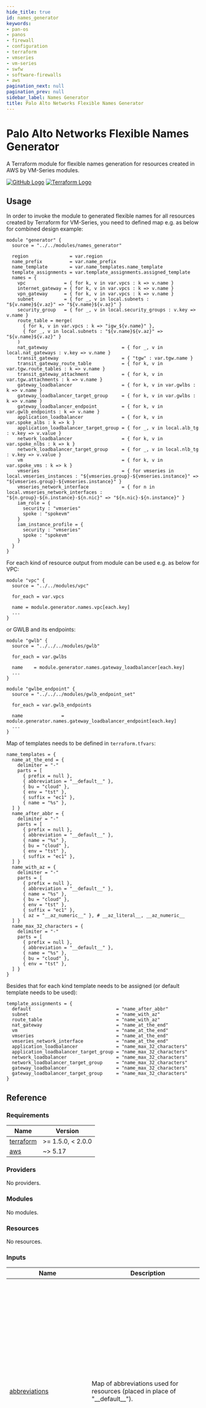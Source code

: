 ```yaml
---
hide_title: true
id: names_generator
keywords:
- pan-os
- panos
- firewall
- configuration
- terraform
- vmseries
- vm-series
- swfw
- software-firewalls
- aws
pagination_next: null
pagination_prev: null
sidebar_label: Names Generator
title: Palo Alto Networks Flexible Names Generator
---
```


# Palo Alto Networks Flexible Names Generator

A Terraform module for flexible names generation for resources created in AWS by VM-Series modules.

[![GitHub Logo](/img/view_on_github.png)](https://github.com/PaloAltoNetworks/terraform-aws-swfw-modules/tree/main/modules/names_generator) [![Terraform Logo](/img/view_on_terraform_registry.png)](https://registry.terraform.io/modules/PaloAltoNetworks/swfw-modules/aws/latest/submodules/names_generator)

## Usage

In order to invoke the module to generated flexible names for all resources created by Terraform for VM-Series, you need to defined map e.g. as below for combined design example:

```hcl
module "generator" {
  source = "../../modules/names_generator"

  region               = var.region
  name_prefix          = var.name_prefix
  name_template        = var.name_templates.name_template
  template_assignments = var.template_assignments.assigned_template
  names = {
    vpc              = { for k, v in var.vpcs : k => v.name }
    internet_gateway = { for k, v in var.vpcs : k => v.name }
    vpn_gateway      = { for k, v in var.vpcs : k => v.name }
    subnet           = { for _, v in local.subnets : "${v.name}${v.az}" => "${v.name}${v.az}" }
    security_group   = { for _, v in local.security_groups : v.key => v.name }
    route_table = merge(
      { for k, v in var.vpcs : k => "igw_${v.name}" },
      { for _, v in local.subnets : "${v.name}${v.az}" => "${v.name}${v.az}" }
    )
    nat_gateway                           = { for _, v in local.nat_gateways : v.key => v.name }
    transit_gateway                       = { "tgw" : var.tgw.name }
    transit_gateway_route_table           = { for k, v in var.tgw.route_tables : k => v.name }
    transit_gateway_attachment            = { for k, v in var.tgw.attachments : k => v.name }
    gateway_loadbalancer                  = { for k, v in var.gwlbs : k => v.name }
    gateway_loadbalancer_target_group     = { for k, v in var.gwlbs : k => v.name }
    gateway_loadbalancer_endpoint         = { for k, v in var.gwlb_endpoints : k => v.name }
    application_loadbalancer              = { for k, v in var.spoke_albs : k => k }
    application_loadbalancer_target_group = { for _, v in local.alb_tg : v.key => v.value }
    network_loadbalancer                  = { for k, v in var.spoke_nlbs : k => k }
    network_loadbalancer_target_group     = { for _, v in local.nlb_tg : v.key => v.value }
    vm                                    = { for k, v in var.spoke_vms : k => k }
    vmseries                              = { for vmseries in local.vmseries_instances : "${vmseries.group}-${vmseries.instance}" => "${vmseries.group}-${vmseries.instance}" }
    vmseries_network_interface            = { for n in local.vmseries_network_interfaces : "${n.group}-${n.instance}-${n.nic}" => "${n.nic}-${n.instance}" }
    iam_role = {
      security : "vmseries"
      spoke : "spokevm"
    }
    iam_instance_profile = {
      security : "vmseries"
      spoke : "spokevm"
    }
  }
}
```

For each kind of resource output from module can be used e.g. as below for VPC:

```hcl
module "vpc" {
  source = "../../modules/vpc"

  for_each = var.vpcs

  name = module.generator.names.vpc[each.key]
  ...
}
```

or GWLB and its endpoints:

```hcl
module "gwlb" {
  source = "../../../modules/gwlb"

  for_each = var.gwlbs

  name    = module.generator.names.gateway_loadbalancer[each.key]
  ...
}

module "gwlbe_endpoint" {
  source = "../../../modules/gwlb_endpoint_set"

  for_each = var.gwlb_endpoints

  name              = module.generator.names.gateway_loadbalancer_endpoint[each.key]
  ...
}
```

Map of templates needs to be defined in ``terraform.tfvars``:

```hcl
name_templates = {
  name_at_the_end = {
    delimiter = "-"
    parts = [
      { prefix = null },
      { abbreviation = "__default__" },
      { bu = "cloud" },
      { env = "tst" },
      { suffix = "ec1" },
      { name = "%s" },
  ] }
  name_after_abbr = {
    delimiter = "-"
    parts = [
      { prefix = null },
      { abbreviation = "__default__" },
      { name = "%s" },
      { bu = "cloud" },
      { env = "tst" },
      { suffix = "ec1" },
  ] }
  name_with_az = {
    delimiter = "-"
    parts = [
      { prefix = null },
      { abbreviation = "__default__" },
      { name = "%s" },
      { bu = "cloud" },
      { env = "tst" },
      { suffix = "ec1" },
      { az = "__az_numeric__" }, # __az_literal__, __az_numeric__
  ] }
  name_max_32_characters = {
    delimiter = "-"
    parts = [
      { prefix = null },
      { abbreviation = "__default__" },
      { name = "%s" },
      { bu = "cloud" },
      { env = "tst" },
  ] }
}
```

Besides that for each kind template needs to be assigned (or default template needs to be used):

```hcl
template_assignments = {
  default                               = "name_after_abbr"
  subnet                                = "name_with_az"
  route_table                           = "name_with_az"
  nat_gateway                           = "name_at_the_end"
  vm                                    = "name_at_the_end"
  vmseries                              = "name_at_the_end"
  vmseries_network_interface            = "name_at_the_end"
  application_loadbalancer              = "name_max_32_characters"
  application_loadbalancer_target_group = "name_max_32_characters"
  network_loadbalancer                  = "name_max_32_characters"
  network_loadbalancer_target_group     = "name_max_32_characters"
  gateway_loadbalancer                  = "name_max_32_characters"
  gateway_loadbalancer_target_group     = "name_max_32_characters"
}
```

## Reference
<!-- BEGIN_TF_DOCS -->
### Requirements

| Name | Version |
|------|---------|
| <a name="requirement_terraform"></a> [terraform](#requirement\_terraform) | >= 1.5.0, < 2.0.0 |
| <a name="requirement_aws"></a> [aws](#requirement\_aws) | ~> 5.17 |

### Providers

No providers.

### Modules

No modules.

### Resources

No resources.

### Inputs

| Name | Description | Type | Default | Required |
|------|-------------|------|---------|:--------:|
| <a name="input_abbreviations"></a> [abbreviations](#input\_abbreviations) | Map of abbreviations used for resources (placed in place of "\_\_default\_\_"). | `map(string)` | <pre>{<br/>  "application\_loadbalancer": "alb",<br/>  "application\_loadbalancer\_target\_group": "atg",<br/>  "gateway\_loadbalancer": "gwlb",<br/>  "gateway\_loadbalancer\_endpoint": "gwep",<br/>  "gateway\_loadbalancer\_target\_group": "gwtg",<br/>  "iam\_instance\_profile": "profile",<br/>  "iam\_role": "role",<br/>  "internet\_gateway": "igw",<br/>  "nat\_gateway": "ngw",<br/>  "network\_loadbalancer": "nlb",<br/>  "network\_loadbalancer\_target\_group": "ntg",<br/>  "route\_table": "rt",<br/>  "route\_table\_internet\_gateway": "rt",<br/>  "security\_group": "sg",<br/>  "subnet": "snet",<br/>  "transit\_gateway": "tgw",<br/>  "transit\_gateway\_attachment": "att",<br/>  "transit\_gateway\_route\_table": "trt",<br/>  "vm": "vm",<br/>  "vmseries": "vm",<br/>  "vmseries\_network\_interface": "nic",<br/>  "vpc": "vpc",<br/>  "vpn\_gateway": "vgw"<br/>}</pre> | no |
| <a name="input_az_map_literal_to_numeric"></a> [az\_map\_literal\_to\_numeric](#input\_az\_map\_literal\_to\_numeric) | Map of number used instead of letters for AZs (placed in place of "\_\_az\_numeric\_\_"). | `map(string)` | <pre>{<br/>  "a": 1,<br/>  "b": 2,<br/>  "c": 3,<br/>  "d": 4,<br/>  "e": 5,<br/>  "f": 6,<br/>  "g": 7,<br/>  "h": 8,<br/>  "i": 9<br/>}</pre> | no |
| <a name="input_name_prefix"></a> [name\_prefix](#input\_name\_prefix) | Prefix used in names for the resources | `string` | n/a | yes |
| <a name="input_name_templates"></a> [name\_templates](#input\_name\_templates) | Map of templates used to generate names. Each template is defined by list of objects. Each object contains 1 element defined by key and string value.<br/><br/>Important:<br/>0. Delimiter specifies the delimiter used between all components of the new name.<br/>1. Elements with key `prefix` (value is not important) will be replaced with value of the `name_prefix` variable (e.g. `{ prefix = null }`)<br/>2. `%s` will be eventually replaced by resource name<br/>3. `__default__` is a marker that we will be replaced with a default resource abbreviation, anything else will be used literally.<br/>4. `__az_numeric__` is a marker that will be used to replace the availability zone letter indicator with a number (e.g. a->1, b->2, ...)<br/>5. `__az_literal__` is a marker that will be used to replace the full availability zone name with a letter (e.g. `eu-central-1a` will become `a`)<br/>6. Order matters<br/><br/>Example:<br/><br/>name\_template = {<br/>  name\_at\_the\_end = {<br/>    delimiter = "-"<br/>    parts = [<br/>      { prefix = null },<br/>      { abbreviation = "\_\_default\_\_" },<br/>      { bu = "cloud" },<br/>      { env = "tst" },<br/>      { suffix = "ec1" },<br/>      { name = "%s" },<br/>  ] }<br/>  name\_after\_abbr = {<br/>    delimiter = "-"<br/>    parts = [<br/>      { prefix = null },<br/>      { abbreviation = "\_\_default\_\_" },<br/>      { name = "%s" },<br/>      { bu = "cloud" },<br/>      { env = "tst" },<br/>      { suffix = "ec1" },<br/>  ] }<br/>  name\_with\_az = {<br/>    delimiter = "-"<br/>    parts = [<br/>      { prefix = null },<br/>      { abbreviation = "\_\_default\_\_" },<br/>      { name = "%s" },<br/>      { bu = "cloud" },<br/>      { env = "tst" },<br/>      { suffix = "ec1" },<br/>      { az = "\_\_az\_numeric\_\_" }, # \_\_az\_literal\_\_, \_\_az\_numeric\_\_<br/>  ] }<br/>  name\_max\_32\_characters = {<br/>    delimiter = "-"<br/>    parts = [<br/>      { prefix = null },<br/>      { abbreviation = "\_\_default\_\_" },<br/>      { name = "%s" },<br/>      { bu = "cloud" },<br/>      { env = "tst" },<br/>  ] }<br/>} | <pre>map(object({<br/>    delimiter = string<br/>    parts     = list(map(string))<br/>  }))</pre> | `{}` | no |
| <a name="input_names"></a> [names](#input\_names) | Map of objects defining names used for resources.<br/><br/>Example:<br/><br/>names = {<br/>  vpc                           = { for k, v in var.vpcs : k => v.name }<br/>  gateway\_loadbalancer          = { for k, v in var.gwlbs : k => v.name }<br/>  gateway\_loadbalancer\_endpoint = { for k, v in var.gwlb\_endpoints : k => v.name }<br/>}<br/><br/>Please take a look combined\_design example, which contains full map for names. | `map(map(string))` | `{}` | no |
| <a name="input_region"></a> [region](#input\_region) | AWS region used to deploy whole infrastructure | `string` | n/a | yes |
| <a name="input_template_assignments"></a> [template\_assignments](#input\_template\_assignments) | Map of templates (used to generate names) assigned to each kind of resource.<br/><br/>Example:<br/><br/>template\_assignments = {<br/>  default                               = "name\_after\_abbr"<br/>  subnet                                = "name\_with\_az"<br/>  route\_table                           = "name\_with\_az"<br/>  nat\_gateway                           = "name\_at\_the\_end"<br/>  vm                                    = "name\_at\_the\_end"<br/>  vmseries                              = "name\_at\_the\_end"<br/>  vmseries\_network\_interface            = "name\_at\_the\_end"<br/>  application\_loadbalancer              = "name\_max\_32\_characters"<br/>  application\_loadbalancer\_target\_group = "name\_max\_32\_characters"<br/>  network\_loadbalancer                  = "name\_max\_32\_characters"<br/>  network\_loadbalancer\_target\_group     = "name\_max\_32\_characters"<br/>  gateway\_loadbalancer                  = "name\_max\_32\_characters"<br/>  gateway\_loadbalancer\_target\_group     = "name\_max\_32\_characters"<br/>} | `map(string)` | `{}` | no |

### Outputs

| Name | Description |
|------|-------------|
| <a name="output_names"></a> [names](#output\_names) | Map of generated names for each kind of resources.<br/><br/>Example:<br/><br/>names = {<br/>    vpc                           = {<br/>        app1\_vpc     = "example-vpc-app1-cloud-tst-ec1"<br/>        app2\_vpc     = "example-vpc-app2-cloud-tst-ec1"<br/>        security\_vpc = "example-vpc-security-cloud-tst-ec1"<br/>    }<br/>    gateway\_loadbalancer          = {<br/>        security\_gwlb = "example-gwlb-security-cloud-tst"<br/>    }<br/>    gateway\_loadbalancer\_endpoint = {<br/>        app1\_inbound           = "example-gwep-app1-cloud-tst-ec1"<br/>        app2\_inbound           = "example-gwep-app2-cloud-tst-ec1"<br/>        security\_gwlb\_eastwest = "example-gwep-eastwest-cloud-tst-ec1"<br/>        security\_gwlb\_outbound = "example-gwep-outbound-cloud-tst-ec1"<br/>    }<br/>} |
<!-- END_TF_DOCS -->